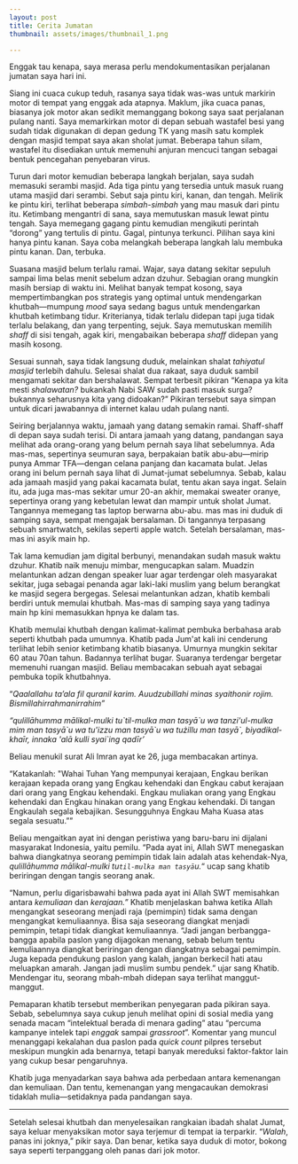 ```yaml
---
layout: post
title: Cerita Jumatan
thumbnail: assets/images/thumbnail_1.png

---
```

Enggak tau kenapa, saya merasa perlu mendokumentasikan perjalanan jumatan saya hari ini. 

Siang ini cuaca cukup teduh, rasanya saya tidak was-was untuk markirin motor di tempat yang enggak ada atapnya. Maklum, jika cuaca panas, biasanya jok motor akan sedikit memanggang bokong saya saat perjalanan pulang nanti. Saya memarkirkan motor di depan sebuah wastafel besi yang sudah tidak digunakan di depan gedung TK yang masih satu komplek dengan masjid tempat saya akan sholat jumat. Beberapa tahun silam, wastafel itu disediakan untuk memenuhi anjuran mencuci tangan sebagai bentuk pencegahan penyebaran virus. 

Turun dari motor kemudian beberapa langkah berjalan, saya sudah memasuki serambi masjid. Ada tiga pintu yang tersedia untuk masuk ruang utama masjid dari serambi. Sebut saja pintu kiri, kanan, dan tengah. Melirik ke pintu kiri, terlihat beberapa *simbah-simbah* yang mau masuk dari pintu itu. Ketimbang mengantri di sana, saya memutuskan masuk lewat pintu tengah. Saya memegang gagang pintu kemudian mengikuti perintah “dorong” yang tertulis di pintu. Gagal, pintunya terkunci. Pilihan saya kini hanya pintu kanan. Saya coba melangkah beberapa langkah lalu membuka pintu kanan. Dan, terbuka.

Suasana masjid belum terlalu ramai. Wajar, saya datang sekitar sepuluh sampai lima belas menit sebelum adzan dzuhur. Sebagian orang mungkin masih bersiap di waktu ini. Melihat banyak tempat kosong, saya mempertimbangkan pos strategis yang optimal untuk mendengarkan khutbah—mumpung *mood* saya sedang bagus untuk mendengarkan khutbah ketimbang tidur. Kriterianya, tidak terlalu didepan tapi juga tidak terlalu belakang, dan yang terpenting, sejuk. Saya memutuskan memilih *shaff* di sisi tengah, agak kiri, mengabaikan beberapa *shaff* didepan yang masih kosong. 

Sesuai sunnah, saya tidak langsung duduk, melainkan shalat *tahiyatul masjid* terlebih dahulu. Selesai shalat dua rakaat, saya duduk sambil mengamati sekitar dan bershalawat. Sempat terbesit pikiran “Kenapa ya kita mesti *shalawatan?* bukankah Nabi SAW sudah pasti masuk surga? bukannya seharusnya kita yang didoakan?” Pikiran tersebut saya simpan untuk dicari jawabannya di internet kalau udah pulang nanti.

Seiring berjalannya waktu, jamaah yang datang semakin ramai. Shaff-shaff di depan saya sudah terisi. Di antara jamaah yang datang, pandangan saya melihat ada orang-orang yang belum pernah saya lihat sebelumnya. Ada mas-mas, sepertinya seumuran saya, berpakaian batik abu-abu—mirip punya Ammar TFA—dengan celana panjang dan kacamata bulat. Jelas orang ini belum pernah saya lihat di Jumat-jumat sebelumnya. Sebab, kalau ada jamaah masjid yang pakai kacamata bulat, tentu akan saya ingat. Selain itu, ada juga mas-mas sekitar umur 20-an akhir, memakai sweater oranye, sepertinya orang yang kebetulan lewat dan mampir untuk sholat Jumat. Tangannya memegang tas laptop berwarna abu-abu. mas mas ini  duduk di samping saya, sempat mengajak bersalaman. Di tangannya terpasang sebuah smartwatch, sekilas seperti apple watch. Setelah bersalaman, mas-mas ini asyik main hp.

Tak lama kemudian jam digital berbunyi, menandakan sudah masuk waktu dzuhur. Khatib naik menuju mimbar, mengucapkan salam. Muadzin melantunkan adzan dengan speaker luar agar terdengar oleh masyarakat sekitar, juga sebagai penanda agar laki-laki muslim yang belum berangkat ke masjid segera bergegas. Selesai melantunkan adzan, khatib kembali berdiri untuk memulai khutbah. Mas-mas di samping saya yang tadinya main hp kini memasukkan hpnya ke dalam tas. 

Khatib memulai khutbah dengan kalimat-kalimat pembuka berbahasa arab seperti khutbah pada umumnya. Khatib pada Jum'at kali ini cenderung terlihat lebih senior ketimbang khatib biasanya. Umurnya mungkin sekitar 60 atau 70an tahun. Badannya terlihat bugar. Suaranya terdengar bergetar memenuhi ruangan masjid. Beliau membacakan sebuah ayat sebagai pembuka topik khutbahnya.

“*Qaalallahu ta’ala fil quranil karim. Auudzubillahi minas syaithonir rojim. Bismillahirrahmanirrahim”*

*“qulillāhumma mālikal-mulki tu\`til-mulka man tasyā\`u wa tanzi'ul-mulka mim man tasyā\`u wa tu'izzu man tasyā\`u wa tużillu man tasyā\`, biyadikal-khaīr, innaka 'alā kulli syai\`ing qadīr’*

Beliau menukil surat Ali Imran ayat ke 26, juga membacakan artinya. 

“Katakanlah: "Wahai Tuhan Yang mempunyai kerajaan, Engkau berikan kerajaan kepada orang yang Engkau kehendaki dan Engkau cabut kerajaan dari orang yang Engkau kehendaki. Engkau muliakan orang yang Engkau kehendaki dan Engkau hinakan orang yang Engkau kehendaki. Di tangan Engkaulah segala kebajikan. Sesungguhnya Engkau Maha Kuasa atas segala sesuatu.””

Beliau mengaitkan ayat ini dengan peristiwa yang baru-baru ini dijalani masyarakat Indonesia, yaitu pemilu. “Pada ayat ini, Allah SWT menegaskan bahwa diangkatnya seorang pemimpin tidak lain adalah atas kehendak-Nya, *qulillāhumma mālikal-mulki tu`til-mulka man tasyā`u.*“ ucap sang khatib beriringan dengan tangis seorang anak. 

“Namun, perlu digarisbawahi bahwa pada ayat ini Allah SWT memisahkan antara *kemuliaan* dan *kerajaan.”* Khatib menjelaskan bahwa ketika Allah mengangkat seseorang menjadi raja (pemimpin) tidak sama dengan mengangkat kemuliaannya. Bisa saja seseorang diangkat menjadi pemimpin, tetapi tidak diangkat kemuliaannya. “Jadi jangan berbangga-bangga apabila paslon yang dijagokan menang, sebab belum tentu kemuliaannya diangkat beriringan dengan diangkatnya sebagai pemimpin. Juga kepada pendukung paslon yang kalah, jangan berkecil hati atau meluapkan amarah. Jangan jadi muslim sumbu pendek.” ujar sang Khatib. Mendengar itu, seorang mbah-mbah didepan saya terlihat manggut-manggut.

Pemaparan khatib tersebut memberikan penyegaran pada pikiran saya. Sebab, sebelumnya saya cukup jenuh melihat opini di sosial media yang senada macam “intelektual berada di menara gading” atau “percuma kampanye intelek tapi *enggak* sampai *grassroot*”. Komentar yang muncul menanggapi kekalahan dua paslon pada *quick count* pilpres tersebut meskipun mungkin ada benarnya, tetapi banyak mereduksi faktor-faktor lain yang cukup besar pengaruhnya.

Khatib juga menyadarkan saya bahwa ada perbedaan antara kemenangan dan kemuliaan. Dan tentu, kemenangan yang mengacaukan demokrasi tidaklah mulia—setidaknya pada pandangan saya.

---

Setelah selesai khutbah dan menyelesaikan rangkaian ibadah shalat Jumat, saya keluar menyaksikan motor saya terjemur di tempat ia terparkir. “*Walah*, panas ini joknya,” pikir saya. Dan benar, ketika saya duduk di motor, bokong saya seperti terpanggang oleh panas dari jok motor.